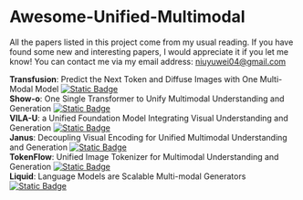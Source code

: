 # Awesome-Unified-Multimodal

All the papers listed in this project come from my usual reading.
If you have found some new and interesting papers, I would appreciate it if you let me know! You can contact me via my email address: niuyuwei04@gmail.com

 **Transfusion**: Predict the Next Token and Diffuse Images with One Multi-Modal Model [![Static Badge](https://img.shields.io/badge/2408.11039-red?logo=arxiv)](https://arxiv.org/abs/2408.11039)  
 **Show-o**: One Single Transformer to Unify Multimodal Understanding and Generation  [![Static Badge](https://img.shields.io/badge/2408.12528-red?logo=arxiv)](https://arxiv.org/abs/2408.12528)  
 **VILA-U**: a Unified Foundation Model Integrating Visual Understanding and Generation  [![Static Badge](https://img.shields.io/badge/2409.04429-red?logo=arxiv)](https://arxiv.org/abs/2409.04429)  
 **Janus**: Decoupling Visual Encoding for Unified Multimodal Understanding and Generation  [![Static Badge](https://img.shields.io/badge/2410.13848-red?logo=arxiv)](https://arxiv.org/abs/2410.13848)  
 **TokenFlow**: Unified Image Tokenizer for Multimodal Understanding and Generation [![Static Badge](https://img.shields.io/badge/2412.03069-red?logo=arxiv)](https://arxiv.org/abs/2412.03069)    
 **Liquid**: Language Models are Scalable Multi-modal Generators [![Static Badge](https://img.shields.io/badge/2412.04332-red?logo=arxiv)](https://arxiv.org/abs/2412.04332)  
    
